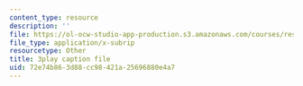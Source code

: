 ```yaml
---
content_type: resource
description: ''
file: https://ol-ocw-studio-app-production.s3.amazonaws.com/courses/res-10-s95-physics-of-covid-19-transmission-fall-2020/72e74b863d88cc98421a25696880e4a7_ysEeFyNjnkQ.srt
file_type: application/x-subrip
resourcetype: Other
title: 3play caption file
uid: 72e74b86-3d88-cc98-421a-25696880e4a7
---
```

